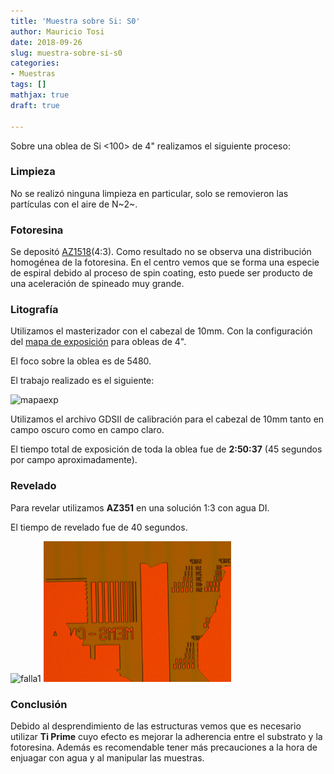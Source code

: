 ```yaml
---
title: 'Muestra sobre Si: S0'
author: Mauricio Tosi
date: 2018-09-26
slug: muestra-sobre-si-s0
categories:
- Muestras
tags: []
mathjax: true
draft: true

---
```

Sobre una oblea de Si <100> de 4" realizamos el siguiente proceso:

### Limpieza

No se realizó ninguna limpieza en particular, solo se removieron las partículas con el aire de N\~2\~.

### Fotoresina

Se depositó [AZ1518](/recetas/az1518)(4:3). Como resultado no se observa una distribución homogénea de la fotoresina. En el centro vemos que se forma una especie de espiral debido al proceso de spin coating, esto puede ser producto de una aceleración de spineado muy grande.

### Litografía

Utilizamos el masterizador con el cabezal de 10mm. Con la configuración del [mapa de exposición](/recetas/dwl-mapa-exp) para obleas de 4".

El foco sobre la oblea es de 5480.

El trabajo realizado es el siguiente:

<img src="/PIClab/images/muestras/muestra-sobre-si-s0/muestra1_mapa.png" alt="mapaexp" width="700"/>

Utilizamos el archivo GDSII de calibración para el cabezal de 10mm tanto en campo oscuro como en campo claro.

El tiempo total de exposición de toda la oblea fue de **2:50:37** (45 segundos por campo aproximadamente).

### Revelado

Para revelar utilizamos **AZ351** en una solución 1:3 con agua DI.

El tiempo de revelado fue de 40 segundos.

<img src="/PIClab/images/muestras/muestra-sobre-si-s0/M0_falla_01.jpg" alt="falla1" width="300"/> <img src="/images/muestras/muestra-sobre-si-s0/M0_falla_02.jpg" alt="falla2" width="300"/>

### Conclusión

Debido al desprendimiento de las estructuras vemos que es necesario utilizar **Ti Prime** cuyo efecto es mejorar la adherencia entre el substrato y la fotoresina. Además es recomendable tener más precauciones a la hora de enjuagar con agua y al manipular las muestras.